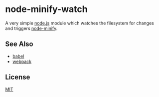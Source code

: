 # node-minify-watch

A very simple [node.js](https://nodejs.org/) module which watches the filesystem for changes and triggers [node-minify](https://github.com/srod/node-minify).

## See Also

- [babel](https://babeljs.io/)
- [webpack](http://webpack.github.io/)

## License

[MIT](LICENSE)
